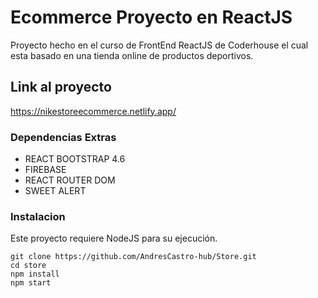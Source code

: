 # Ecommerce Proyecto en ReactJS

Proyecto hecho en el curso de FrontEnd ReactJS de Coderhouse el cual esta basado en una tienda online de productos deportivos.

## Link al proyecto 

https://nikestoreecommerce.netlify.app/

### Dependencias Extras 

- REACT BOOTSTRAP 4.6
- FIREBASE
- REACT ROUTER DOM
- SWEET ALERT 

### Instalacion 

Este proyecto requiere NodeJS para su ejecución.

``` 
git clone https://github.com/AndresCastro-hub/Store.git
cd store
npm install
npm start
```



